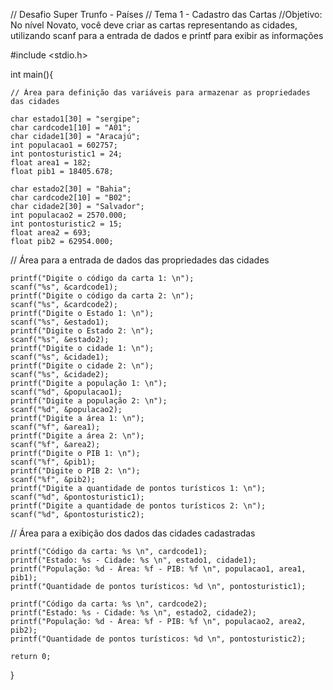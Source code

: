 // Desafio Super Trunfo - Países
// Tema 1 - Cadastro das Cartas
//Objetivo: No nível Novato, você deve criar as cartas representando as cidades, utilizando scanf para a entrada de dados e printf para exibir as informações

#include <stdio.h>

int main(){

    // Área para definição das variáveis para armazenar as propriedades das cidades

    char estado1[30] = "sergipe";
    char cardcode1[10] = "A01";
    char cidade1[30] = "Aracajú";
    int populacao1 = 602757; 
    int pontosturistic1 = 24;
    float area1 = 182; 
    float pib1 = 18405.678;

    char estado2[30] = "Bahia"; 
    char cardcode2[10] = "B02";
    char cidade2[30] = "Salvador";
    int populacao2 = 2570.000; 
    int pontosturistic2 = 15;
    float area2 = 693; 
    float pib2 = 62954.000;
    
 // Área para a entrada de dados das propriedades das cidades

    printf("Digite o código da carta 1: \n");
    scanf("%s", &cardcode1);
    printf("Digite o código da carta 2: \n");
    scanf("%s", &cardcode2);
    printf("Digite o Estado 1: \n");
    scanf("%s", &estado1);
    printf("Digite o Estado 2: \n");
    scanf("%s", &estado2);
    printf("Digite o cidade 1: \n");
    scanf("%s", &cidade1);
    printf("Digite o cidade 2: \n");
    scanf("%s", &cidade2);
    printf("Digite a população 1: \n");
    scanf("%d", &populacao1);
    printf("Digite a população 2: \n");
    scanf("%d", &populacao2);
    printf("Digite a área 1: \n");
    scanf("%f", &area1);
    printf("Digite a área 2: \n");
    scanf("%f", &area2);
    printf("Digite o PIB 1: \n");
    scanf("%f", &pib1);
    printf("Digite o PIB 2: \n");
    scanf("%f", &pib2);
    printf("Digite a quantidade de pontos turísticos 1: \n");
    scanf("%d", &pontosturistic1);
    printf("Digite a quantidade de pontos turísticos 2: \n");
    scanf("%d", &pontosturistic2);

  // Área para a exibição dos dados das cidades cadastradas

    printf("Código da carta: %s \n", cardcode1);
    printf("Estado: %s - Cidade: %s \n", estado1, cidade1);
    printf("População: %d - Área: %f - PIB: %f \n", populacao1, area1, pib1);
    printf("Quantidade de pontos turísticos: %d \n", pontosturistic1);

    printf("Código da carta: %s \n", cardcode2);
    printf("Estado: %s - Cidade: %s \n", estado2, cidade2);
    printf("População: %d - Área: %f - PIB: %f \n", populacao2, area2, pib2);
    printf("Quantidade de pontos turísticos: %d \n", pontosturistic2);

    return 0;
}
